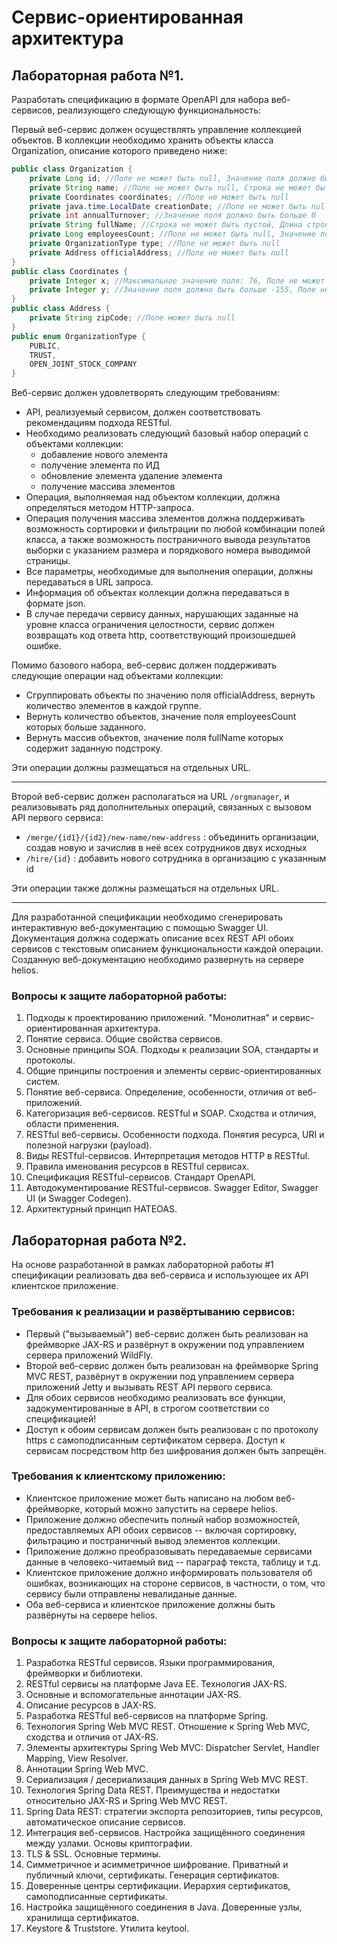 # Сервис-ориентированная архитектура

## Лабораторная работа №1.

Разработать спецификацию в формате OpenAPI для набора веб-сервисов, реализующего следующую функциональность:

Первый веб-сервис должен осуществлять управление коллекцией объектов. В коллекции необходимо хранить объекты класса Organization, описание которого приведено ниже:

```java
public class Organization {
    private Long id; //Поле не может быть null, Значение поля должно быть больше 0, Значение этого поля должно быть уникальным, Значение этого поля должно генерироваться автоматически
    private String name; //Поле не может быть null, Строка не может быть пустой
    private Coordinates coordinates; //Поле не может быть null
    private java.time.LocalDate creationDate; //Поле не может быть null, Значение этого поля должно генерироваться автоматически
    private int annualTurnover; //Значение поля должно быть больше 0
    private String fullName; //Строка не может быть пустой, Длина строки не должна быть больше 1678, Поле не может быть null
    private Long employeesCount; //Поле не может быть null, Значение поля должно быть больше 0
    private OrganizationType type; //Поле не может быть null
    private Address officialAddress; //Поле не может быть null
}
public class Coordinates {
    private Integer x; //Максимальное значение поля: 76, Поле не может быть null
    private Integer y; //Значение поля должно быть больше -155, Поле не может быть null
}
public class Address {
    private String zipCode; //Поле может быть null
}
public enum OrganizationType {
    PUBLIC,
    TRUST,
    OPEN_JOINT_STOCK_COMPANY
}
```


Веб-сервис должен удовлетворять следующим требованиям:

- API, реализуемый сервисом, должен соответствовать рекомендациям подхода RESTful.
- Необходимо реализовать следующий базовый набор операций с объектами коллекции: 
    - добавление нового элемента
    - получение элемента по ИД 
    - обновление элемента удаление элемента
    - получение массива элементов
- Операция, выполняемая над объектом коллекции, должна определяться методом HTTP-запроса.
- Операция получения массива элементов должна поддерживать возможность сортировки и фильтрации по любой комбинации полей класса, а также возможность постраничного вывода результатов выборки с указанием размера и порядкового номера выводимой страницы.
- Все параметры, необходимые для выполнения операции, должны передаваться в URL запроса.
- Информация об объектах коллекции должна передаваться в формате json.
- В случае передачи сервису данных, нарушающих заданные на уровне класса ограничения целостности, сервис должен возвращать код ответа http, соответствующий произошедшей ошибке.


Помимо базового набора, веб-сервис должен поддерживать следующие операции над объектами коллекции:

- Сгруппировать объекты по значению поля officialAddress, вернуть количество элементов в каждой группе.
- Вернуть количество объектов, значение поля employeesCount которых больше заданного.
- Вернуть массив объектов, значение поля fullName которых содержит заданную подстроку.

Эти операции должны размещаться на отдельных URL.

---

Второй веб-сервис должен располагаться на URL `/orgmanager`, и реализовывать ряд дополнительных операций, связанных с вызовом API первого сервиса:

- `/merge/{id1}/{id2}/new-name/new-address` : объединить организации, создав новую и зачислив в неё всех сотрудников двух исходных
- `/hire/{id}` : добавить нового сотрудника в организацию с указанным id

Эти операции также должны размещаться на отдельных URL.

---

Для разработанной спецификации необходимо сгенерировать интерактивную веб-документацию с помощью Swagger UI. Документация должна содержать описание всех REST API обоих сервисов с текстовым описанием функциональности каждой операции. Созданную веб-документацию необходимо развернуть на сервере helios.

### Вопросы к защите лабораторной работы:

1. Подходы к проектированию приложений. "Монолитная" и сервис-ориентированная архитектура.
2. Понятие сервиса. Общие свойства сервисов.
3. Основные принципы SOA. Подходы к реализации SOA, стандарты и протоколы.
4. Общие принципы построения и элементы сервис-ориентированных систем.
5. Понятие веб-сервиса. Определение, особенности, отличия от веб-приложений.
6. Категоризация веб-сервисов. RESTful и SOAP. Сходства и отличия, области применения.
7. RESTful веб-сервисы. Особенности подхода. Понятия ресурса, URI и полезной нагрузки (payload).
8. Виды RESTful-сервисов. Интерпретация методов HTTP в RESTful.
10. Правила именования ресурсов в RESTful сервисах.
11. Спецификация RESTful-сервисов. Стандарт OpenAPI.
12. Автодокументирование RESTful-сервисов. Swagger Editor, Swagger UI (и Swagger Codegen).
13. Архитектурный принцип HATEOAS.



## Лабораторная работа №2.

На основе разработанной в рамках лабораторной работы #1 спецификации реализовать два веб-сервиса и использующее их API клиентское приложение.

### Требования к реализации и развёртыванию сервисов:

- Первый ("вызываемый") веб-сервис должен быть реализован на фреймворке JAX-RS и развёрнут в окружении под управлением сервера приложений WildFly.
- Второй веб-сервис должен быть реализован на фреймворке Spring MVC REST, развёрнут в окружении под управлением сервера приложений Jetty и вызывать REST API первого сервиса.
- Для обоих сервисов необходимо реализовать все функции, задокументированные в API, в строгом соответствии со спецификацией!
- Доступ к обоим сервисам должен быть реализован с по протоколу https с самоподписанным сертификатом сервера. Доступ к сервисам посредством http без шифрования должен быть запрещён.


### Требования к клиентскому приложению:

- Клиентское приложение может быть написано на любом веб-фреймворке, который можно запустить на сервере helios.
- Приложение должно обеспечить полный набор возможностей, предоставляемых API обоих сервисов -- включая сортировку, фильтрацию и постраничный вывод элементов коллекции.
- Приложение должно преобразовывать передаваемые сервисами данные в человеко-читаемый вид -- параграф текста, таблицу и т.д.
- Клиентское приложение должно информировать пользователя об ошибках, возникающих на стороне сервисов, в частности, о том, что сервису были отправлены невалиданые данные.
- Оба веб-сервиса и клиентское приложение должны быть развёрнуты на сервере helios.

### Вопросы к защите лабораторной работы:

1. Разработка RESTful сервисов. Языки программирования, фреймворки и библиотеки.
2. RESTful сервисы на платформе Java EE. Технология JAX-RS.
3. Основные и вспомогательные аннотации JAX-RS.
4. Описание ресурсов в JAX-RS.
5. Разработка RESTful веб-сервисов на платформе Spring.
6. Технология Spring Web MVC REST. Отношение к Spring Web MVC, сходства и отличия от JAX-RS.
7. Элементы архитектуры Spring Web MVC: Dispatcher Servlet, Handler Mapping, View Resolver.
8. Аннотации Spring Web MVC.
9. Сериализация / десериализация данных в Spring Web MVC REST.
10. Технология Spring Data REST. Преимущества и недостатки относительно JAX-RS и Spring Web MVC REST.
11. Spring Data REST: стратегии экспорта репозиториев, типы ресурсов, автоматическое описание сервисов.
12. Интеграция веб-сервисов. Настройка защищённого соединения между узлами. Основы криптографии.
13. TLS & SSL. Основные термины.
14. Симметричное и асимметричное шифрование. Приватный и публичный ключи, сертификаты. Генерация сертификатов.
15. Доверенные центры сертификации. Иерархия сертификатов, самоподписанные сертификаты.
16. Настройка защищённого соединения в Java. Доверенные узлы, хранилища сертификатов.
17. Keystore & Truststore. Утилита keytool.

